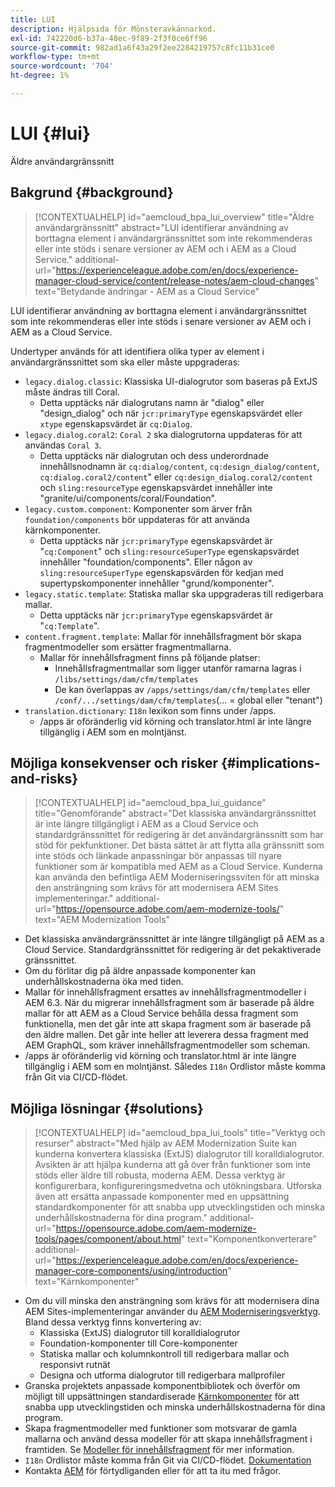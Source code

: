 ```yaml
---
title: LUI
description: Hjälpsida för Mönsteravkännarkod.
exl-id: 742220d6-b37a-48ec-9f89-2f3f0ce6ff96
source-git-commit: 982ad1a6f43a29f2ee2284219757c8fc11b31ce0
workflow-type: tm+mt
source-wordcount: '704'
ht-degree: 1%

---
```


# LUI {#lui}

Äldre användargränssnitt

## Bakgrund {#background}

>[!CONTEXTUALHELP]
>id="aemcloud_bpa_lui_overview"
>title="Äldre användargränssnitt"
>abstract="LUI identifierar användning av borttagna element i användargränssnittet som inte rekommenderas eller inte stöds i senare versioner av AEM och i AEM as a Cloud Service."
>additional-url="https://experienceleague.adobe.com/en/docs/experience-manager-cloud-service/content/release-notes/aem-cloud-changes" text="Betydande ändringar - AEM as a Cloud Service"

LUI identifierar användning av borttagna element i användargränssnittet som inte rekommenderas eller inte stöds i senare versioner av AEM och i AEM as a Cloud Service.

Undertyper används för att identifiera olika typer av element i användargränssnittet som ska eller måste uppgraderas:

* `legacy.dialog.classic`: Klassiska UI-dialogrutor som baseras på ExtJS måste ändras till Coral.
   * Detta upptäcks när dialogrutans namn är &quot;dialog&quot; eller &quot;design_dialog&quot; och när `jcr:primaryType` egenskapsvärdet eller `xtype` egenskapsvärdet är `cq:Dialog`.
* `legacy.dialog.coral2`: `Coral 2` ska dialogrutorna uppdateras för att användas `Coral 3`.
   * Detta upptäcks när dialogrutan och dess underordnade innehållsnodnamn är `cq:dialog/content`,
     `cq:design_dialog/content`, `cq:dialog.coral2/content`&quot; eller `cq:design_dialog.coral2/content`
och `sling:resourceType` egenskapsvärdet innehåller inte &quot;granite/ui/components/coral/Foundation&quot;.
* `legacy.custom.component`: Komponenter som ärver från `foundation/components` bör uppdateras för att använda kärnkomponenter.
   * Detta upptäcks när `jcr:primaryType` egenskapsvärdet är &quot;`cq:Component`&quot; och
     `sling:resourceSuperType` egenskapsvärdet innehåller &quot;foundation/components&quot;. Eller någon av
     `sling:resourceSuperType` egenskapsvärden för kedjan med supertypskomponenter innehåller &quot;grund/komponenter&quot;.
* `legacy.static.template`: Statiska mallar ska uppgraderas till redigerbara mallar.
   * Detta upptäcks när `jcr:primaryType` egenskapsvärdet är &quot;`cq:Template`&quot;.
* `content.fragment.template`: Mallar för innehållsfragment bör skapa fragmentmodeller som ersätter fragmentmallarna.
   * Mallar för innehållsfragment finns på följande platser:
      * Innehållsfragmentmallar som ligger utanför ramarna lagras i `/libs/settings/dam/cfm/templates`
      * De kan överlappas av  `/apps/settings/dam/cfm/templates`  eller  `/conf/.../settings/dam/cfm/templates`(... = global eller &quot;tenant&quot;)
* `translation.dictionary`: `I18n` lexikon som finns under /apps.
   * /apps är oföränderlig vid körning och translator.html är inte längre tillgänglig i AEM som en molntjänst.

## Möjliga konsekvenser och risker {#implications-and-risks}

>[!CONTEXTUALHELP]
>id="aemcloud_bpa_lui_guidance"
>title="Genomförande"
>abstract="Det klassiska användargränssnittet är inte längre tillgängligt i AEM as a Cloud Service och standardgränssnittet för redigering är det användargränssnitt som har stöd för pekfunktioner. Det bästa sättet är att flytta alla gränssnitt som inte stöds och länkade anpassningar bör anpassas till nyare funktioner som är kompatibla med AEM as a Cloud Service. Kunderna kan använda den befintliga AEM Moderniseringssviten för att minska den ansträngning som krävs för att modernisera AEM Sites implementeringar."
>additional-url="https://opensource.adobe.com/aem-modernize-tools/" text="AEM Modernization Tools"

* Det klassiska användargränssnittet är inte längre tillgängligt på AEM as a Cloud Service. Standardgränssnittet för redigering är det pekaktiverade gränssnittet.
* Om du förlitar dig på äldre anpassade komponenter kan underhållskostnaderna öka med tiden.
* Mallar för innehållsfragment ersattes av innehållsfragmentmodeller i AEM 6.3. När du migrerar innehållsfragment som är baserade på äldre mallar för att AEM as a Cloud Service behålla dessa fragment som funktionella, men det går inte att skapa fragment som är baserade på den äldre mallen. Det går inte heller att leverera dessa fragment med AEM GraphQL, som kräver innehållsfragmentmodeller som scheman.
* /apps är oföränderlig vid körning och translator.html är inte längre tillgänglig i AEM som en molntjänst. Således `I18n` Ordlistor måste komma från Git via CI/CD-flödet.

## Möjliga lösningar {#solutions}

>[!CONTEXTUALHELP]
>id="aemcloud_bpa_lui_tools"
>title="Verktyg och resurser"
>abstract="Med hjälp av AEM Modernization Suite kan kunderna konvertera klassiska (ExtJS) dialogrutor till koralldialogrutor. Avsikten är att hjälpa kunderna att gå över från funktioner som inte stöds eller äldre till robusta, moderna AEM. Dessa verktyg är konfigurerbara, konfigureringsmedvetna och utökningsbara. Utforska även att ersätta anpassade komponenter med en uppsättning standardkomponenter för att snabba upp utvecklingstiden och minska underhållskostnaderna för dina program."
>additional-url="https://opensource.adobe.com/aem-modernize-tools/pages/component/about.html" text="Komponentkonverterare"
>additional-url="https://experienceleague.adobe.com/en/docs/experience-manager-core-components/using/introduction" text="Kärnkomponenter"

* Om du vill minska den ansträngning som krävs för att modernisera dina AEM Sites-implementeringar använder du [AEM Moderniseringsverktyg](https://opensource.adobe.com/aem-modernize-tools/). Bland dessa verktyg finns konvertering av:
   * Klassiska (ExtJS) dialogrutor till koralldialogrutor
   * Foundation-komponenter till Core-komponenter
   * Statiska mallar och kolumnkontroll till redigerbara mallar och responsivt rutnät
   * Designa och utforma dialogrutor till redigerbara mallprofiler
* Granska projektets anpassade komponentbibliotek och överför om möjligt till uppsättningen standardiserade [Kärnkomponenter](https://experienceleague.adobe.com/en/docs/experience-manager-core-components/using/introduction) för att snabba upp utvecklingstiden och minska underhållskostnaderna för dina program.
* Skapa fragmentmodeller med funktioner som motsvarar de gamla mallarna och använd dessa modeller för att skapa innehållsfragment i framtiden. Se [Modeller för innehållsfragment](https://experienceleague.adobe.com/en/docs/experience-manager-65/content/assets/content-fragments/content-fragments-models) för mer information.
* `I18n` Ordlistor måste komma från Git via CI/CD-flödet. [Dokumentation](https://experienceleague.adobe.com/en/docs/experience-manager-cloud-service/content/release-notes/aem-cloud-changes#apps-libs-immutable)
* Kontakta [AEM](https://helpx.adobe.com/enterprise/using/support-for-experience-cloud.html) för förtydliganden eller för att ta itu med frågor.
